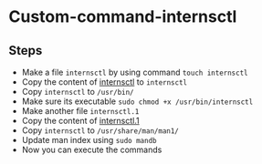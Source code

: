 # Custom-command-internsctl

## Steps
- Make a file `internsctl` by using command `touch internsctl`
- Copy the content of [internsctl](https://github.com/RASH0308/Custom-command-internsctl/blob/main/internsctl) to `internsctl`
- Copy `internsctl` to `/usr/bin/`
- Make sure its executable `sudo chmod +x /usr/bin/internsctl`
- Make another file `internsctl.1`
- Copy the content of [internsctl.1](https://github.com/RASH0308/Custom-command-internsctl/blob/main/internsctl.1)
- Copy `internsctl` to `/usr/share/man/man1/`
- Update man index using `sudo mandb`
- Now you can execute the commands
